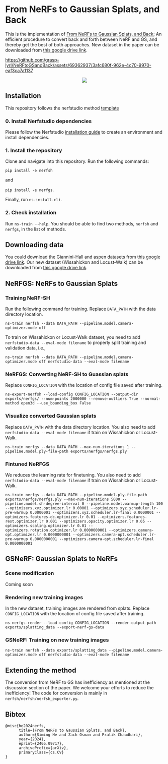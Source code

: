 # From NeRFs to Gaussian Splats, and Back
This is the implementation of [From NeRFs to Gaussian Splats, and Back](https://arxiv.org/abs/2405.09717); An efficient procedure to convert back and forth between NeRF and GS, and thereby get the best of both approaches. New dataset in the paper can be downloaded from [this google drive link](https://drive.google.com/drive/folders/1xvbONL4EVgHxaHMsV101455l_jNgyaUM?usp=sharing).

https://github.com/grasp-lyrl/NeRFtoGSandBack/assets/69362937/3afc680f-962e-4c70-9970-eaf3ca7a1137

<p align="center">
  <img src="https://github.com/grasp-lyrl/NeRFtoGSandBack/assets/69362937/ce6f4bff-da19-4f6a-8d9b-335a5e3a1905">
</p>

## Installation
This repository follows the nerfstudio method [template](https://github.com/nerfstudio-project/nerfstudio-method-template/tree/main)

### 0. Install Nerfstudio dependencies
Please follow the Nerfstudio [installation guide](https://docs.nerf.studio/quickstart/installation.html)  to create an environment and install dependencies.

### 1. Install the repository
Clone and navigate into this repository. Run the following commands:

`pip install -e nerfsh`

and

`pip install -e nerfgs`.

Finally, run `ns-install-cli`.

### 2. Check installation
Run `ns-train --help`. You should be able to find two methods, `nerfsh` and `nerfgs`, in the list of methods.

## Downloading data
You could download the Giannini-Hall and aspen datasets from [this google drive link](https://drive.google.com/drive/folders/19TV6kdVGcmg3cGZ1bNIUnBBMD-iQjRbG). Our new dataset (Wissahickon and Locust-Walk) can be downloaded from [this google drive link](https://drive.google.com/drive/folders/1xvbONL4EVgHxaHMsV101455l_jNgyaUM?usp=sharing).

## NeRFGS: NeRFs to Gaussian Splats
### Training NeRF-SH
Run the following command for training. Replace `DATA_PATH` with the data directory location.

`ns-train nerfsh --data DATA_PATH --pipeline.model.camera-optimizer.mode off `

To train on Wissahickon or Locust-Walk dataset, you need to add `nerfstudio-data --eval-mode filename` to properly split training and validation data, i.e.,

`ns-train nerfsh --data DATA_PATH --pipeline.model.camera-optimizer.mode off nerfstudio-data --eval-mode filename`


### NeRFGS: Converting NeRF-SH to Guassian splats
Replace `CONFIG_LOCATION` with the location of config file saved after training.

`ns-export-nerfsh --load-config CONFIG_LOCATION --output-dir exports/nerfgs/ --num-points 2000000 --remove-outliers True --normal-method open3d --use_bounding_box False`

### Visualize converted Gaussian splats
Replace `DATA_PATH` with the data directory location. You also need to add `nerfstudio-data --eval-mode filename` if train on Wissahickon or Locust-Walk.

`ns-train nerfgs --data DATA_PATH --max-num-iterations 1 --pipeline.model.ply-file-path exports/nerfgs/nerfgs.ply`

### Fintuned NeRFGS 
We reduces the learning rate for finetuning. You also need to add `nerfstudio-data --eval-mode filename` if train on Wissahickon or Locust-Walk.

`ns-train nerfgs --data DATA_PATH --pipeline.model.ply-file-path exports/nerfgs/nerfgs.ply --max-num-iterations 5000 --pipeline.model.sh-degree-interval 0 --pipeline.model.warmup-length 100 --optimizers.xyz.optimizer.lr 0.00001 --optimizers.xyz.scheduler.lr-pre-warmup 0.0000001 --optimizers.xyz.scheduler.lr-final 0.0000001 --optimizers.features-dc.optimizer.lr 0.01 --optimizers.features-rest.optimizer.lr 0.001 --optimizers.opacity.optimizer.lr 0.05 --optimizers.scaling.optimizer.lr 0.01 --optimizers.rotation.optimizer.lr 0.0000000001 --optimizers.camera-opt.optimizer.lr 0.0000000001 --optimizers.camera-opt.scheduler.lr-pre-warmup 0.0000000001 --optimizers.camera-opt.scheduler.lr-final 0.0000000001`

## GSNeRF: Gaussian Splats to NeRFs

### Scene modification
Coming soon

### Rendering new training images
In the new dataset, training images are rendered from splats. Replace `CONFIG_LOCATION` with the location of config file saved after training.

`ns-nerfgs-render --load-config CONFIG_LOCATION --render-output-path exports/splatting_data --export-nerf-gs-data`

### GSNeRF: Training on new training images
`ns-train nerfsh --data exports/splatting_data --pipeline.model.camera-optimizer.mode off nerfstudio-data --eval-mode filename`

## Extending the method
The conversion from NeRF to GS has inefficiency as mentioned at the discussion section of the paper. We welcome your efforts to reduce the inefficiency! The code for conversion is mainly in `nerfsh/nerfsh/nerfsh_exporter.py`.

## Bibtex
```
@misc{he2024nerfs,
      title={From NeRFs to Gaussian Splats, and Back}, 
      author={Siming He and Zach Osman and Pratik Chaudhari},
      year={2024},
      eprint={2405.09717},
      archivePrefix={arXiv},
      primaryClass={cs.CV}
}
```
